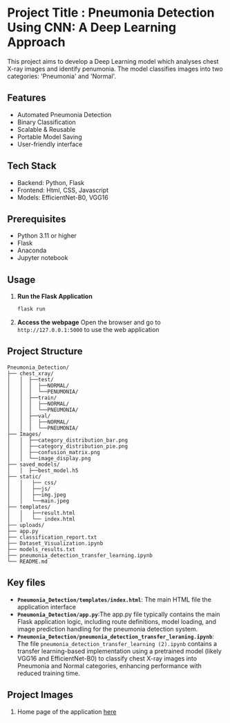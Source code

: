 # Project Title : Pneumonia Detection Using CNN: A Deep Learning Approach
This project aims to develop a Deep Learning model which analyses chest X-ray images and identify penumonia. The model classifies images into two categories: 'Pneumonia' and 'Normal'.​
## Features
- Automated Pneumonia Detection
- Binary Classification
- Scalable & Reusable
- Portable Model Saving
- User-friendly interface
## Tech Stack
- Backend: Python, Flask
- Frontend: Html, CSS, Javascript
- Models: EfficientNet-B0, VGG16
## Prerequisites
- Python 3.11 or higher
- Flask
- Anaconda
- Jupyter notebook
## Usage
1. **Run the Flask Application**
   ```bash
   flask run
   ```
2. **Access the webpage**
   Open the browser and go to `http://127.0.0.1:5000` to use the web application
## Project Structure
```
Pneumonia_Detection/
├── chest_xray/
│   │  ├──test/
│   │  │  ├──NORMAL/
│   │  │  └──PENUMONIA/
│   │  ├──train/
│   │  │  ├──NORMAL/
│   │  │  └──PNEUMONIA/
│   │  ├──val/
│   │  │  ├──NORMAL/
│   │  │  └──PNEUMONIA/
├── Images/
│   │  ├──category_distribution_bar.png 
│   │  ├──category_distribution_pie.png
│   │  ├──confusion_matrix.png
│   │  └──image_display.png
├── saved_models/
│   │  ├──best_model.h5  
├── static/
│   │   ├── css/
│   │   ├──js/
│   │   ├──img.jpeg
│   │   └──main.jpeg
├── templates/
│   │   ├──result.html
│   │   └── index.html
├── uploads/   
├── app.py
├── classification_report.txt
├── Dataset_Visualization.ipynb
├── models_results.txt
├── pneumonia_detection_transfer_learning.ipynb
└── README.md
```
## Key files
- **`Pneumonia_Detection/templates/index.html`**: The main HTML file the application interface
- **`Pneumonia_Detection/app.py`**:The app.py file typically contains the main Flask application logic, including route definitions, model loading, and image prediction handling for the pneumonia detection system.
- **`Pneumonia_Detection/pneumonia_detection_transfer_leraning.ipynb`**: The file `pneumonia_detection_transfer_learning (2).ipynb` contains a transfer learning-based implementation using a pretrained model (likely VGG16 and EfficientNet-B0) to classify chest X-ray images into Pneumonia and Normal categories, enhancing performance with reduced training time.
## Project Images
1. Home page of the application [here](https://drive.google.com/file/d/1d9znJ6vk63_HBbLtDFe2XrOK8lHLHJNn/view?usp=drive_link)

   
